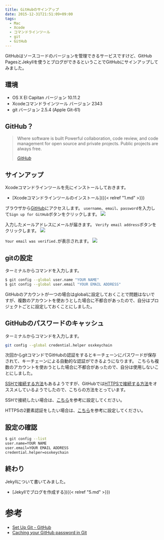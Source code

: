 ```yaml
---
title: GitHubのサインアップ
date: 2015-12-31T21:51:09+09:00
tags:
  - Mac
  - Xcode
  - コマンドラインツール
  - git
  - GitHub
---
```

GitHubはソースコードのバージョンを管理できるサービスですけど、GitHub PagesとJekyllを使うとブログができるということでGitHubにサインアップしてみました。

<!-- more -->

## 環境

* OS X El Capitan バージョン 10.11.2
* Xcodeコマンドラインツール バージョン 2343
* git バージョン 2.5.4 (Apple Git-61)

## GitHub？

> Where software is built
Powerful collaboration, code review, and code management for
open source and private projects. Public projects are always free.
>
> <cite>[GitHub](https://github.com)</cite>

## サインアップ

Xcodeコマンドラインツールを先にインストールしておきます。

* [Xcodeコマンドラインツールのインストール]({{< relref "1.md" >}})

ブラウザから[GitHub](https://github.com)にアクセスします。
`username`、`email`、`password`を入力して`Sign up for GitHub`ボタンをクリックします。
![](/img/4-01.png)

入力したメールアドレスにメールが届きます。
`Verify email address`ボタンをクリックします。
![](/img/4-02.png)

`Your email was verified.`が表示されます。
![](/img/4-03.png)

## gitの設定

ターミナルからコマンドを入力します。

``` bash
$ git config --global user.name "YOUR NAME"
$ git config --global user.email "YOUR EMAIL ADDRESS"
```

GitHubのアカウントが一つの場合はglobalに設定しておくことで問題はないですが、複数のアカウントを使おうとした場合に不都合があったので、自分はプロジェクトごとに設定しておくことにしました。

## GitHubのパスワードのキャッシュ

ターミナルからコマンドを入力します。

``` bash
git config --global credential.helper osxkeychain
```

次回からgitコマンドでGitHubの認証をするとキーチェーンにパスワードが保存されて、キーチェーンによる自動的な認証ができるようになります。
こちらも複数のアカウントを使おうとした場合に不都合があったので、自分は使用しないことにしました。

[SSHで接続する方法](https://help.github.com/articles/which-remote-url-should-i-use/#cloning-with-ssh-urls)もあるようですが、GitHubでは[HTTPSで接続する方法](https://help.github.com/articles/which-remote-url-should-i-use/#cloning-with-https-urls-recommended)をオススメしているようでしたので、こちらの方法をとっています。

SSHで接続したい場合は、[こちら](https://help.github.com/articles/generating-an-ssh-key/)を参考に設定してください。

HTTPSの2要素認証をしたい場合は、[こちら](https://help.github.com/articles/about-two-factor-authentication)を参考に設定してください。


## 設定の確認

``` bash
$ git config --list
user.name=YOUR NAME
user.email=YOUR EMAIL ADDRESS
credential.helper=osxkeychain
```

## 終わり

Jekyllについて書いてみました。

* [Jekyllでブログを作成する]({{< relref "5.md" >}})

# 参考

* [Set Up Git - GitHub](https://help.github.com/articles/set-up-git/)
* [Caching your GitHub password in Git](https://help.github.com/articles/caching-your-github-password-in-git/)
